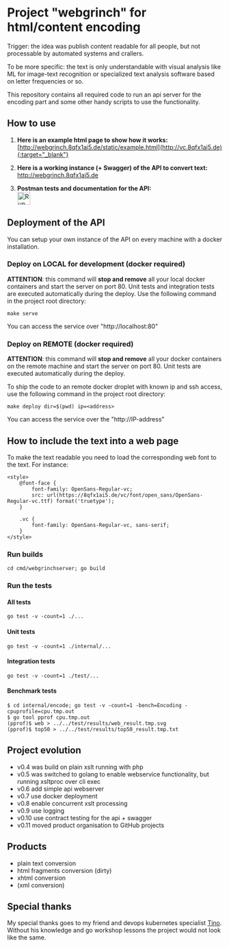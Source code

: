 # Project "webgrinch" for html/content encoding

Trigger: the idea was publish content readable for all people, but not processable by automated systems and crallers.

To be more specific: the text is only understandable with visual analysis like ML for image-text recognition or specialized text analysis software based on letter frequencies or so.

This repository contains all required code to run an api server for the encoding part and some other handy scripts to use the functionality.

## How to use

1. **Here is an example html page to show how it works:**
<br/>[http://webgrinch.8qfx1ai5.de/static/example.html](http://vc.8qfx1ai5.de){:target="_blank"}

2. **Here is a working instance (+ Swagger) of the API to convert text:**
<br/><a href="http://webgrinch.8qfx1ai5.de" target="_blank">http://webgrinch.8qfx1ai5.de</a>

3. **Postman tests and documentation for the API:**
<br/><a href="https://app.getpostman.com/run-collection/0c3bbddf36204db54b25#?env%5Blocal%5D=W3sia2V5IjoiYmFzZVVybCIsInZhbHVlIjoiaHR0cDovL2xvY2FsaG9zdC9hcGkiLCJlbmFibGVkIjp0cnVlfV0=" target="_blank"><img src="https://run.pstmn.io/button.svg" height="30px" alt="Run in Postman" /></a>

## Deployment of the API

You can setup your own instance of the API on every machine with a docker installation.

### Deploy on LOCAL for development (docker required)

**ATTENTION**: this command will **stop and remove** all your local docker containers and start the server on port 80. Unit tests and integration tests are executed automatically during the deploy. Use the following command in the project root directory:

    make serve

You can access the service over "http://localhost:80"

### Deploy on REMOTE (docker required)

**ATTENTION**: this command will **stop and remove** all your docker containers on the remote machine and start the server on port 80. Unit tests are executed automatically during the deploy.

To ship the code to an remote docker droplet with known ip and ssh access, use the following command in the project root directory:

    make deploy dir=$(pwd) ip=<address>

You can access the service over the "http://IP-address"

## How to include the text into a web page

To make the text readable you need to load the corresponding web font to the text. For instance:

    <style>
        @font-face {
            font-family: OpenSans-Regular-vc;
            src: url(https://8qfx1ai5.de/vc/font/open_sans/OpenSans-Regular-vc.ttf) format('truetype');
        }

        .vc {
            font-family: OpenSans-Regular-vc, sans-serif;
        }
    </style>

### Run builds

    cd cmd/webgrinchserver; go build

### Run the tests

#### All tests

    go test -v -count=1 ./...

#### Unit tests

    go test -v -count=1 ./internal/...

#### Integration tests

    go test -v -count=1 ./test/...

#### Benchmark tests

    $ cd internal/encode; go test -v -count=1 -bench=Encoding -cpuprofile=cpu.tmp.out
    $ go tool pprof cpu.tmp.out
    (pprof)$ web > ../../test/results/web_result.tmp.svg
    (pprof)$ top50 > ../../test/results/top50_result.tmp.txt

## Project evolution

- v0.4 was build on plain xslt running with php
- v0.5 was switched to golang to enable webservice functionality, but running xsltproc over cli exec
- v0.6 add simple api webserver
- v0.7 use docker deployment
- v0.8 enable concurrent xslt processing
- v0.9 use logging
- v0.10 use contract testing for the api + swagger
- v0.11 moved product organisation to GitHub projects

## Products

- plain text conversion
- html fragments conversion (dirty)
- xhtml conversion
- (xml conversion)

## Special thanks

My special thanks goes to my friend and devops kubernetes specialist [Tino](https://github.com/pandorasNox). Without his knowledge and go workshop lessons the project would not look like the same.
